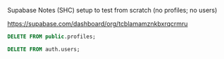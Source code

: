 Supabase Notes (SHC) setup to test from scratch (no profiles; no users)

https://supabase.com/dashboard/org/tcblamamznkbxrqcrmru

```sql
DELETE FROM public.profiles;
```

```sql
DELETE FROM auth.users;
```
